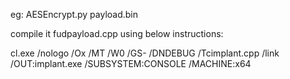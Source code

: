 eg: AESEncrypt.py payload.bin

compile it fudpayload.cpp using below instructions:

cl.exe /nologo /Ox /MT /W0 /GS- /DNDEBUG /Tcimplant.cpp /link /OUT:implant.exe /SUBSYSTEM:CONSOLE /MACHINE:x64
